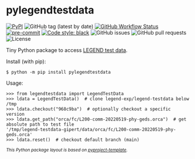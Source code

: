 # pylegendtestdata

[![PyPI](https://img.shields.io/pypi/v/legend-testdata?logo=pypi)](https://pypi.org/project/legend-testdata/)
![GitHub tag (latest by date)](https://img.shields.io/github/v/tag/legend-exp/pylegendtestdata?logo=git)
[![GitHub Workflow Status](https://img.shields.io/github/checks-status/legend-exp/pylegendtestdata/main?label=main%20branch&logo=github)](https://github.com/legend-exp/pylegendtestdata/actions)
[![pre-commit](https://img.shields.io/badge/pre--commit-enabled-brightgreen?logo=pre-commit&logoColor=white)](https://github.com/pre-commit/pre-commit)
[![Code style: black](https://img.shields.io/badge/code%20style-black-000000.svg)](https://github.com/psf/black)
![GitHub issues](https://img.shields.io/github/issues/legend-exp/pylegendtestdata?logo=github)
![GitHub pull requests](https://img.shields.io/github/issues-pr/legend-exp/pylegendtestdata?logo=github)
![License](https://img.shields.io/github/license/legend-exp/pylegendtestdata)

Tiny Python package to access [LEGEND test data](https://github.com/legend-exp/legend-testdata).

Install (with pip):
```console
$ python -m pip install pylegendtestdata
```

Usage:

```pycon
>>> from legendtestdata import LegendTestData
>>> ldata = LegendTestData()  # clone legend-exp/legend-testdata below /tmp
>>> ldata.checkout("968c9ba")  # optionally checkout a specific version
>>> ldata.get_path("orca/fc/L200-comm-20220519-phy-geds.orca")  # get absolute path to test file
'/tmp/legend-testdata-gipert/data/orca/fc/L200-comm-20220519-phy-geds.orca'
>>> ldata.reset()  # checkout default branch (main)
```

<sub>*This Python package layout is based on [pyproject-template](https://github.com/gipert/pyproject-template).*</sub>
